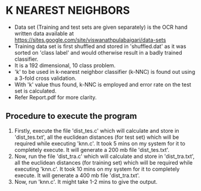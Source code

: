 # K NEAREST NEIGHBORS
- Data set (Training and test sets are given separately) is the OCR hand written data available at   https://sites.google.com/site/viswanathpulabaigari/data-sets
- Training data set is first shuffled and stored in 'shuffled.dat' as it was sorted on 'class label' and would otherwise result in a badly trained classifier.
- It is a 192 dimensional, 10 class problem. 
- 'k' to be used in k-nearest neighbor classifier (k-NNC) is found out using a 3-fold cross validation.
- With 'k' value thus found, k-NNC is employed and error rate on the test set is calculated.
- Refer Report.pdf for more clarity.

## Procedure to execute the program
1. Firstly, execute the file 'dist_tes.c' which will calculate and store in 'dist_tes.txt', all the euclidean distances (for test set) which will be required while executing 'knn.c'. It took 5 mins on my system for it to completely execute. It will generate a 200 mb file 'dist_tes.txt'.
2. Now, run the file 'dist_tra.c' which will calculate and store in 'dist_tra.txt', all the euclidean distances (for training set) which will be required while executing 'knn.c'. It took 10 mins on my system for it to completely execute. It will generate a 400 mb file 'dist_tra.txt'.
3. Now, run 'knn.c'. It might take 1-2 mins to give the output.
